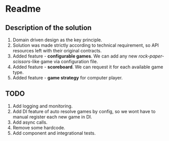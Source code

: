 # Readme
## Description of the solution
1. Domain driven design as the key principle.
2. Solution was made strictly according to technical requirement, so API resources left with their original contracts.
3. Added feature - **configurable games**. We can add any new *rock-paper-scissors*-like game via configuration file.  
4. Added feature - **scoreboard**. We can request it for each available game type.
5. Added feature - **game strategy** for computer player. 


## TODO
1. Add logging and monitoring.
2. Add DI feature of auto resolve games by config, so we wont have to manual register each new game in DI.
3. Add async calls.
4. Remove some hardcode.
5. Add component and integrational tests.
